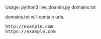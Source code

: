 Usage: python3 live_doamin.py domains.txt

domains.txt will contain urls.
<pre>
http://example.com
https://example.com
</pre>
